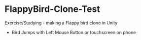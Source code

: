 # FlappyBird-Clone-Test
 Exercise/Studying - making a Flappy bird clone in Unity
- Bird Jumps with Left Mouse Button or touchscreen on phone
